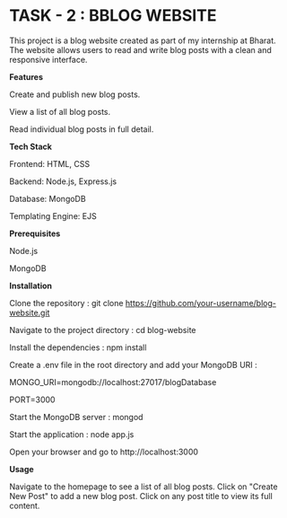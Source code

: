 # TASK - 2 : BBLOG WEBSITE 
This project is a blog website created as part of my internship at Bharat. The website allows users to read and write blog posts with a clean and responsive interface.

**Features**  

Create and publish new blog posts. 

View a list of all blog posts.  

Read individual blog posts in full detail.

**Tech Stack** 

Frontend: HTML, CSS  

Backend: Node.js, Express.js  

Database: MongoDB  

Templating Engine: EJS

**Prerequisites**

Node.js

MongoDB

**Installation**

Clone the repository : git clone https://github.com/your-username/blog-website.git

Navigate to the project directory : cd blog-website

Install the dependencies : npm install

Create a .env file in the root directory and add your MongoDB URI :

MONGO_URI=mongodb://localhost:27017/blogDatabase

PORT=3000

Start the MongoDB server : mongod

Start the application : node app.js

Open your browser and go to http://localhost:3000

**Usage**

Navigate to the homepage to see a list of all blog posts.
Click on "Create New Post" to add a new blog post.
Click on any post title to view its full content.
